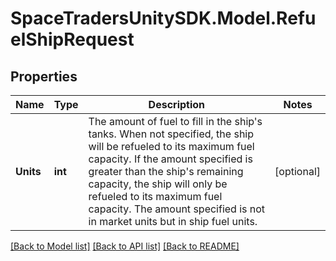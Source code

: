 # SpaceTradersUnitySDK.Model.RefuelShipRequest

## Properties

Name | Type | Description | Notes
------------ | ------------- | ------------- | -------------
**Units** | **int** | The amount of fuel to fill in the ship&#39;s tanks. When not specified, the ship will be refueled to its maximum fuel capacity. If the amount specified is greater than the ship&#39;s remaining capacity, the ship will only be refueled to its maximum fuel capacity. The amount specified is not in market units but in ship fuel units. | [optional] 

[[Back to Model list]](../README.md#documentation-for-models) [[Back to API list]](../README.md#documentation-for-api-endpoints) [[Back to README]](../README.md)

